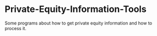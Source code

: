 # Private-Equity-Information-Tools
Some programs about how to get private equity information and how to process it.
